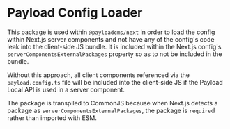 # Payload Config Loader

This package is used within `@payloadcms/next` in order to load the config within Next.js server components and not have any of the config's code leak into the client-side JS bundle. It is included within the Next.js config's `serverComponentsExternalPackages` property so as to not be included in the bundle.

Without this approach, all client components referenced via the `payload.config.ts` file will be included into the client-side JS if the Payload Local API is used in a server component.

The package is transpiled to CommonJS because when Next.js detects a package as `serverComponentsExternalPackages`, the package is `require`d rather than imported with ESM.
